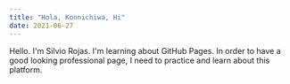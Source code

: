 ```yaml
---
title: "Hola, Konnichiwa, Hi"
date: 2021-06-27
---
```

Hello.  I'm Silvio Rojas. I'm learning about GitHub Pages. In order to have a good looking professional page, I need to practice and learn about this platform.
